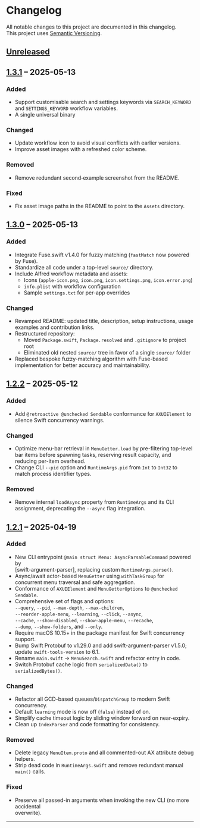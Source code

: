 # Changelog

All notable changes to this project are documented in this changelog.  
This project uses [Semantic Versioning](https://semver.org/).

## [Unreleased]

## [1.3.1] – 2025-05-13

### Added
- Support customisable search and settings keywords via `SEARCH_KEYWORD` and
  `SETTINGS_KEYWORD` workflow variables.
- A single universal binary

### Changed
- Update workflow icon to avoid visual conflicts with earlier versions.
- Improve asset images with a refreshed color scheme.

### Removed
- Remove redundant second‐example screenshot from the README.

### Fixed
- Fix asset image paths in the README to point to the `Assets` directory.

## [1.3.0] – 2025-05-13

### Added
- Integrate Fuse.swift v1.4.0 for fuzzy matching (`fastMatch` now powered by Fuse).  
- Standardize all code under a top-level `source/` directory.  
- Include Alfred workflow metadata and assets:  
  - Icons (`apple-icon.png`, `icon.png`, `icon.settings.png`, `icon.error.png`)  
  - `info.plist` with workflow configuration  
  - Sample `settings.txt` for per-app overrides  

### Changed
- Revamped README: updated title, description, setup instructions, usage examples and contribution links.  
- Restructured repository:  
  - Moved `Package.swift`, `Package.resolved` and `.gitignore` to project root  
  - Eliminated old nested `source/` tree in favor of a single `source/` folder  
- Replaced bespoke fuzzy-matching algorithm with Fuse-based implementation for better accuracy and maintainability.  

## [1.2.2] – 2025-05-12

### Added
- Add `@retroactive @unchecked Sendable` conformance for `AXUIElement` to silence Swift concurrency warnings.

### Changed
- Optimize menu-bar retrieval in `MenuGetter.load` by pre-filtering top-level bar items before spawning tasks, reserving result capacity, and reducing per-item overhead.
- Change CLI `--pid` option and `RuntimeArgs.pid` from `Int` to `Int32` to match process identifier types.

### Removed
- Remove internal `loadAsync` property from `RuntimeArgs` and its CLI assignment, deprecating the `--async` flag integration.

## [1.2.1] – 2025-04-19

### Added
- New CLI entrypoint `@main struct Menu: AsyncParsableCommand` powered by  
  [swift-argument-parser], replacing custom `RuntimeArgs.parse()`.  
- Async/await actor-based `MenuGetter` using `withTaskGroup` for  
  concurrent menu traversal and safe aggregation.  
- Conformance of `AXUIElement` and `MenuGetterOptions` to `@unchecked Sendable`.  
- Comprehensive set of flags and options:  
  `--query`, `--pid`, `--max-depth`, `--max-children`,  
  `--reorder-apple-menu`, `--learning`, `--click`, `--async`,  
  `--cache`, `--show-disabled`, `--show-apple-menu`, `--recache`,  
  `--dump`, `--show-folders`, and `--only`.  
- Require macOS 10.15+ in the package manifest for Swift concurrency support.  
- Bump Swift Protobuf to v1.29.0 and add swift-argument-parser v1.5.0;  
  update `swift-tools-version` to 6.1.  
- Rename `main.swift` → `MenuSearch.swift` and refactor entry in code.  
- Switch Protobuf cache logic from `serializedData()` to `serializedBytes()`.

### Changed
- Refactor all GCD-based queues/`DispatchGroup` to modern Swift concurrency.  
- Default `learning` mode is now off (`false`) instead of on.  
- Simplify cache timeout logic by sliding window forward on near-expiry.  
- Clean up `IndexParser` and code formatting for consistency.

### Removed
- Delete legacy `MenuItem.proto` and all commented-out AX attribute debug helpers.  
- Strip dead code in `RuntimeArgs.swift` and remove redundant manual `main()` calls.

### Fixed
- Preserve all passed-in arguments when invoking the new CLI (no more accidental  
  overwrite).

---

[Unreleased]: https://github.com/philocalyst/Menu-Bar-Search/compare/v1.3.1...HEAD
[1.3.1]: https://github.com/philocalyst/Menu-Bar-Search/compare/v1.2.2...v1.3.1
[1.3.0]: https://github.com/philocalyst/Menu-Bar-Search/compare/v1.2.2...v1.3.0  
[1.2.2]:    https://github.com/philocalyst/Menu-Bar-Search/compare/v1.2.1...v1.2.2  
[1.2.1]: https://github.com/your-org/menu/compare/...v1.2.1  
